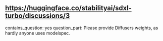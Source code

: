 ## https://huggingface.co/stabilityai/sdxl-turbo/discussions/3

contains_question: yes
question_part: Please provide Diffusers weights, as hardly anyone uses modelspec.